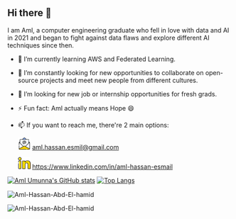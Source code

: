 ## Hi there 👋

I am Aml, a computer engineering graduate who fell in love with data and AI in 2021 and began to fight against data flaws and explore different AI techniques since then.

- 🌱 I’m currently learning AWS and Federated Learning.
- 🔭 I’m constantly looking for new opportunities to collaborate on open-source projects and meet new people from different cultures.
- 🤔 I’m looking for new job or internship opportunities for fresh grads.
- ⚡ Fun fact: Aml actually means Hope 😄 
- 📫 If you want to reach me, there're 2 main options:<br>

  <img src="https://github.com/Aml-Hassan-Abd-El-hamid/Aml-Hassan-Abd-El-hamid/blob/main/imgs/email_3296464.png" width="28" height="27" > aml.hassan.esmil@gmail.com

  <img src="https://github.com/Aml-Hassan-Abd-El-hamid/Aml-Hassan-Abd-El-hamid/blob/main/imgs/linkedin_220586.png" width="28" height="27" > https://www.linkedin.com/in/aml-hassan-esmail


[![Aml Umunna's GitHub stats](https://github-readme-stats.vercel.app/api?username=Aml-Hassan-Abd-El-hamid)](https://github.com/Aml-Hassan-Abd-El-hamid/github-readme-stats)
[![Top Langs](https://github-readme-stats.vercel.app/api/top-langs/?username=Aml-Hassan-Abd-El-hamid&layout=compact)](https://github.com/Aml-Hassan-Abd-El-hamid/github-readme-stats) 
<p><img align="center" src="https://github-readme-streak-stats.herokuapp.com/?user=Aml-Hassan-Abd-El-hamid&" alt="Aml-Hassan-Abd-El-hamid" /></p>
<p align="left"> <img src="https://komarev.com/ghpvc/?username=Aml-Hassan-Abd-El-hamid&label=Profile%20views&color=0e75b6&style=flat" alt="Aml-Hassan-Abd-El-hamid" /> </p>
